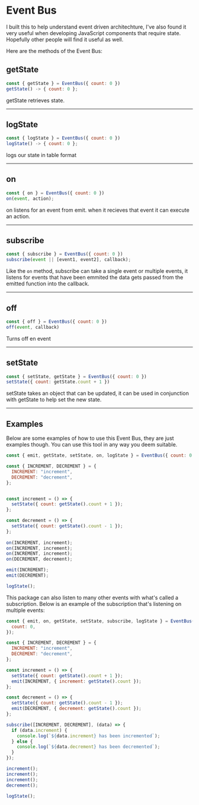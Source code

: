 # Event Bus 

I built this to help understand event driven architechture, I've also found it very useful when developing JavaScript components that require state. Hopefully other people will find it useful as well. 

Here are the methods of the Event Bus:
## getState
```js
const { getState } = EventBus({ count: 0 })
getState() -> { count: 0 };
```
getState retrieves state.

----
## logState
```js
const { logState } = EventBus({ count: 0 })
logState() -> { count: 0 };
```
logs our state in table format

----

## on
```js
const { on } = EventBus({ count: 0 })
on(event, action);
```
on listens for an event from emit. when it recieves that event it can execute an action. 

----

## subscribe
```js
const { subscribe } = EventBus({ count: 0 })
subscribe(event || [event1, event2], callback);
```
Like the `on` method, subscribe can take a single event or multiple events, it listens for events that have been emmited the data gets passed from the emitted function into the callback.

----

## off
```js
const { off } = EventBus({ count: 0 })
off(event, callback)
```
Turns off en event

----

## setState
```js
const { setState, getState } = EventBus({ count: 0 })
setState({ count: getState.count + 1 })
```
setState takes an object that can be updated, it can be used in conjunction with getState to help set the new state. 

----

## Examples

Below are some examples of how to use this Event Bus, they are just examples though. You can use this tool in any way you deem suitable. 
```js
const { emit, getState, setState, on, logState } = EventBus({ count: 0 });

const { INCREMENT, DECREMENT } = {
  INCREMENT: "increment",
  DECREMENT: "decrement",
};


const increment = () => {
  setState({ count: getState().count + 1 });
};

const decrement = () => {
  setState({ count: getState().count - 1 });
};
 
on(INCREMENT, increment);
on(INCREMENT, increment);
on(INCREMENT, increment);
on(DECREMENT, decrement);

emit(INCREMENT);
emit(DECREMENT);

logState();
```
This package can also listen to many other events with what's called a subscription. Below is an example of the subscription that's listening on multiple events:

```js
const { emit, on, getState, setState, subscribe, logState } = EventBus({
  count: 0,
});

const { INCREMENT, DECREMENT } = {
  INCREMENT: "increment",
  DECREMENT: "decrement",
};

const increment = () => {
  setState({ count: getState().count + 1 });
  emit(INCREMENT, { increment: getState().count });
};

const decrement = () => {
  setState({ count: getState().count - 1 });
  emit(DECREMENT, { decrement: getState().count });
};

subscribe([INCREMENT, DECREMENT], (data) => {
  if (data.increment) {
    console.log(`${data.increment} has been incremented`);
  } else {
    console.log(`${data.decrement} has been decremented`);
  }
});

increment();
increment();
increment();
decrement();

logState();
```
